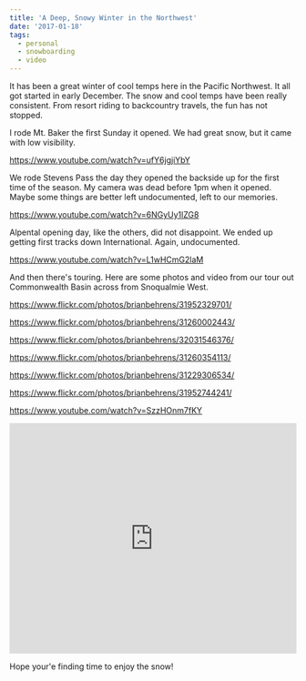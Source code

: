 ```yaml
---
title: 'A Deep, Snowy Winter in the Northwest'
date: '2017-01-18'
tags:
  - personal
  - snowboarding
  - video
---
```


It has been a great winter of cool temps here in the Pacific Northwest. It all got started in early December. The snow and cool temps have been really consistent. From resort riding to backcountry travels, the fun has not stopped.

I rode Mt. Baker the first Sunday it opened. We had great snow, but it came with low visibility.

https://www.youtube.com/watch?v=ufY6jgjiYbY

We rode Stevens Pass the day they opened the backside up for the first time of the season. My camera was dead before 1pm when it opened. Maybe some things are better left undocumented, left to our memories.

https://www.youtube.com/watch?v=6NGyUy1lZG8

Alpental opening day, like the others, did not disappoint. We ended up getting first tracks down International. Again, undocumented.

https://www.youtube.com/watch?v=L1wHCmG2laM

And then there's touring. Here are some photos and video from our tour out Commonwealth Basin across from Snoqualmie West.

https://www.flickr.com/photos/brianbehrens/31952329701/

https://www.flickr.com/photos/brianbehrens/31260002443/

https://www.flickr.com/photos/brianbehrens/32031546376/

https://www.flickr.com/photos/brianbehrens/31260354113/

https://www.flickr.com/photos/brianbehrens/31229306534/

https://www.flickr.com/photos/brianbehrens/31952744241/

https://www.youtube.com/watch?v=SzzHOnm7fKY

<iframe src="https://www.strava.com/activities/819311402/embed/e7e52ad1aad1eca0575e1700815fb81218ad7fe7" width="100%" height="405" frameborder="0" scrolling="no"></iframe>

Hope your'e finding time to enjoy the snow!
